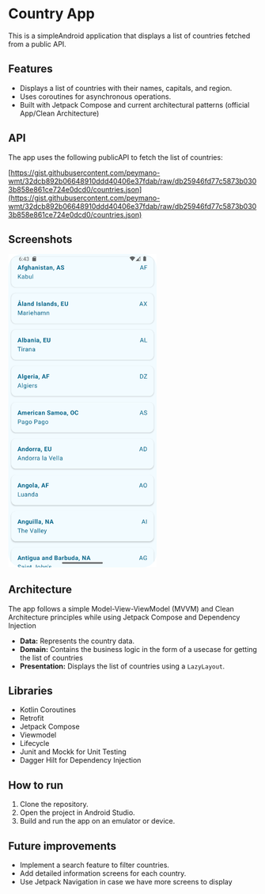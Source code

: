 # Country App

This is a simpleAndroid application that displays a list of countries fetched from a public API.

## Features

* Displays a list of countries with their names, capitals, and region.
* Uses coroutines for asynchronous operations.
* Built with Jetpack Compose and current architectural patterns (official App/Clean Architecture)

## API

The app uses the following publicAPI to fetch the list of countries:

[https://gist.githubusercontent.com/peymano-wmt/32dcb892b06648910ddd40406e37fdab/raw/db25946fd77c5873b0303b858e861ce724e0dcd0/countries.json](https://gist.githubusercontent.com/peymano-wmt/32dcb892b06648910ddd40406e37fdab/raw/db25946fd77c5873b0303b858e861ce724e0dcd0/countries.json)

## Screenshots

<img src="https://github.com/ArturoMarmolejo/CountryListAppCompose/blob/master/app/src/main/res/drawable/screenshot_1.png" width="300">

## Architecture

The app follows a simple Model-View-ViewModel (MVVM) and Clean Architecture principles while using Jetpack Compose and Dependency Injection

* **Data:** Represents the country data.
* **Domain:** Contains the business logic in the form of a usecase for getting the list of countries
* **Presentation:** Displays the list of countries using a `LazyLayout`.


## Libraries

* Kotlin Coroutines
* Retrofit
* Jetpack Compose
* Viewmodel
* Lifecycle
* Junit and Mockk for Unit Testing
* Dagger Hilt for Dependency Injection

## How to run

1. Clone the repository.
2. Open the project in Android Studio.
3. Build and run the app on an emulator or device.

## Future improvements

* Implement a search feature to filter countries.
* Add detailed information screens for each country.
* Use Jetpack Navigation in case we have more screens to display

